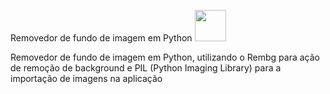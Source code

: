 Removedor de fundo de imagem em Python 
            <img src="https://cdn.jsdelivr.net/gh/devicons/devicon/icons/python/python-original.svg" width=50px heigth=50px />
          

Removedor de fundo de imagem em Python, utilizando o Rembg para ação de remoção de background e PIL (Python Imaging Library) para a importação de imagens na aplicação

